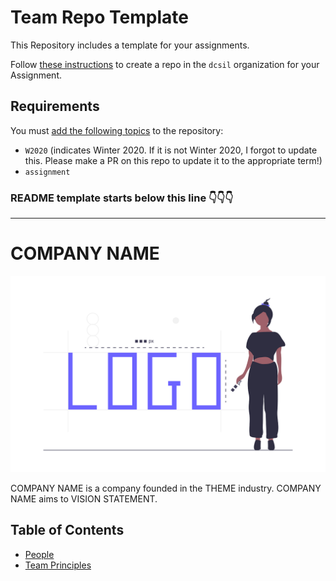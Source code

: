 # Team Repo Template

This Repository includes a template for your assignments.

Follow [these instructions](https://help.github.com/en/articles/creating-a-repository-from-a-template) to create a repo in the `dcsil` organization for your Assignment.

## Requirements

You must [add the following topics](https://help.github.com/en/articles/classifying-your-repository-with-topics#adding-topics-to-your-repository) to the repository:

- `W2020` (indicates Winter 2020. If it is not Winter 2020, I forgot to update this. Please make a PR on this repo to update it to the appropriate term!)
- `assignment`

### README template starts below this line 👇👇👇

----

# COMPANY NAME

![Team Logo](./logo.png)

COMPANY NAME is a company founded in the THEME industry. COMPANY NAME aims to VISION STATEMENT.

Table of Contents
---

- [People](./team/)
- [Team Principles](./team/team_principles.md)

